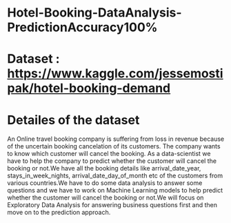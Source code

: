 # Hotel-Booking-DataAnalysis-PredictionAccuracy100%
# Dataset : https://www.kaggle.com/jessemostipak/hotel-booking-demand
# Detailes of the dataset
An Online travel booking company is suffering from loss in revenue because of the uncertain booking cancelation of its customers. The company wants to
know which customer will cancel the booking. As a data-scientist we have to help the company to predict whether the customer will cancel the booking or
not.We have all the booking details like arrival_date_year, stays_in_week_nights, arrival_date_day_of_month etc of the customers from
various countries.We have to do some data analysis to answer some questions and we have to work on Machine Learning models to help predict whether the
customer will cancel the booking or not.We will focus on Exploratory Data Analysis for answering business questions first and then move on to the prediction approach.

